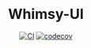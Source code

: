<br>

<p align="center">
</p>

<h1 align="center">Whimsy-UI</h1>

<p align="center">
    <a href="https://github.com/huangyan321/whimsy/actions/workflows/main.yml"><img src="https://github.com/huangyan321/whimsy/actions/workflows/main.yml/badge.svg?branch=dev" alt="CI" style="max-width: 100%;"></a>
    <a href="https://codecov.io/gh/huangyan321/whimsy"><img src="https://codecov.io/gh/huangyan321/whimsy/branch/dev/graph/badge.svg?token=01P8Q3V5RX" alt="codecov" style="max-width: 100%;"></a>
</p>

<br>
<br>
